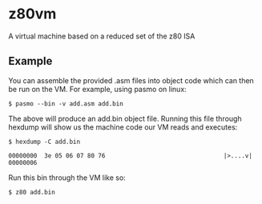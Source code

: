 # z80vm
A virtual machine based on a reduced set of the z80 ISA

## Example
You can assemble the provided .asm files into object code which can then be run on the VM.
For example, using pasmo on linux:

```
$ pasmo --bin -v add.asm add.bin
```

The above will produce an add.bin object file.  Running this file through hexdump will show us the machine code our VM reads and executes:

```
$ hexdump -C add.bin

00000000  3e 05 06 07 80 76                                 |>....v|                      00000006 
```

Run this bin through the VM like so:

```
$ z80 add.bin
```
